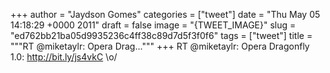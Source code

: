 
+++
author = "Jaydson Gomes"
categories = ["tweet"]
date = "Thu May 05 14:18:29 +0000 2011"
draft = false
image = "{TWEET_IMAGE}"
slug = "ed762bb21ba05d9935236c4ff38c89d7d5f3f0f6"
tags = ["tweet"]
title = """RT @miketaylr: Opera Drag..."""
+++
RT @miketaylr: Opera Dragonfly 1.0: http://bit.ly/js4vkC \o/
